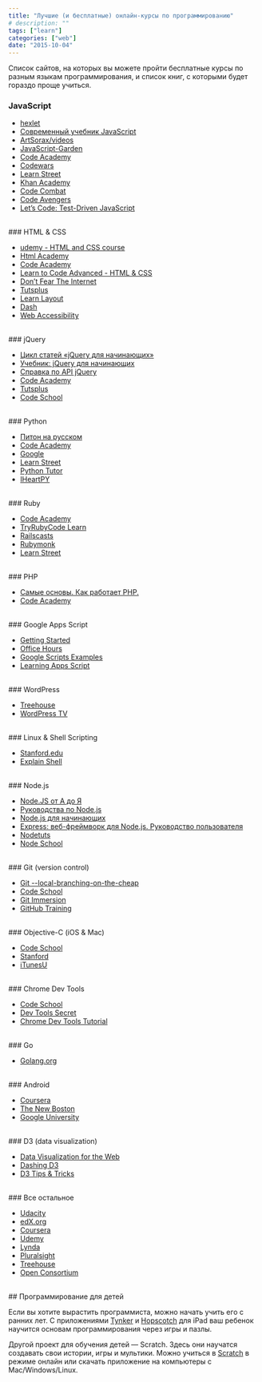 ```yaml
---
title: "Лучшие (и бесплатные) онлайн-курсы по программированию"
# description: ""
tags: ["learn"]
categories: ["web"]
date: "2015-10-04"
---
```


Список сайтов, на которых вы можете пройти бесплатные курсы по разным языкам программирования, и список книг, с которыми будет гораздо проще учиться.
<!-- Read more -->

### JavaScript

* [hexlet](https://hexlet.org/course/javascript/)
* [Современный учебник JavaScript](http://learn.javascript.ru/)
* [ArtSorax/videos](http://www.youtube.com/user/ArtSorax/videos)
* [JavaScript-Garden](http://bonsaiden.github.io/JavaScript-Garden/ru/#intro)
* [Code Academy](http://www.codecademy.com/tracks/javascript)
* [Codewars](http://www.codewars.com/?language=javascript)
* [Learn Street](https://www.learnstreet.com/lessons/study/javascript)
* [Khan Academy](https://www.khanacademy.org/computing/cs)
* [Code Combat](http://codecombat.com/)
* [Code Avengers](http://www.codeavengers.com/javascript)
* [Let’s Code: Test-Driven JavaScript](http://www.letscodejavascript.com/)

<br>
### HTML & CSS

* [udemy - HTML and CSS course](https://blog.udemy.com/learn-html-learn-the-foundations-of-html/)
* [Html Academy](http://htmlacademy.ru)
* [Code Academy](http://www.codecademy.com/tracks/web)
* [Learn to Code Advanced - HTML & CSS](http://learn.shayhowe.com/advanced-html-css/)
* [Don’t Fear The Internet](http://www.dontfeartheinternet.com/)
* [Tutsplus](http://courses.tutsplus.com/courses/30-days-to-learn-html-css)
* [Learn Layout](http://learnlayout.com/)
* [Dash](https://dash.generalassemb.ly/)
* [Web Accessibility](https://webaccessibility.withgoogle.com/course)

<br>
### jQuery

* [Цикл статей «jQuery для начинающих»](http://anton.shevchuk.name/jquery/)
* [Учебник: jQuery для начинающих](http://anton.shevchuk.name/book/code/)
* [Справка по API jQuery](http://jquery-docs.ru/)
* [Code Academy](http://www.codecademy.com/tracks/jquery)
* [Tutsplus](http://courses.tutsplus.com/courses/30-days-to-learn-jquery)
* [Code School](http://try.jquery.com/)

<br>
### Python

* [Питон на русском](http://www.opennet.ru/docs/RUS/python/)
* [Code Academy](http://www.codecademy.com/tracks/python)
* [Google](https://developers.google.com/edu/python)
* [Learn Street](https://www.learnstreet.com/lessons/study/python)
* [Python Tutor](http://pythontutor.com/)
* [IHeartPY](http://www.iheartpy.com/)

<br>
### Ruby

* [Code Academy](http://www.codecademy.com/tracks/ruby)
* [TryRubyCode Learn](http://tryruby.org/)
* [Railscasts](http://railscasts.com/)
* [Rubymonk](https://rubymonk.com/)
* [Learn Street](https://www.learnstreet.com/lessons/study/ruby)

<br>
### PHP

* [Самые основы. Как работает PHP.](http://phpfaq.ru/na_tanke)
* [Code Academy](http://www.codecademy.com/tracks/php)

<br>
### Google Apps Script

* [Getting Started](https://developers.google.com/apps-script/overview)
* [Office Hours](http://www.youtube.com/playlist?list=PL68F511F6E3C122EB)
* [Google Scripts Examples](http://www.labnol.org/internet/google-scripts/28281/)
* [Learning Apps Script](https://gist.github.com/labnol/0b67f812a827fd9babc5)

<br>
### WordPress

* [Treehouse](http://teamtreehouse.com/library/topic:wordpress)
* [WordPress TV](http://wordpress.tv/)

<br>
### Linux & Shell Scripting

* [Stanford.edu](http://openclassroom.stanford.edu/MainFolder/CoursePage.php?course=PracticalUnix)
* [Explain Shell](http://explainshell.com/)

<br>
### Node.js

* [Node.JS от А до Я](http://learn.javascript.ru/nodejs-screencast)
* [Руководства по Node.js](http://nodeguide.ru/doc/)
* [Node.js для начинающих](http://www.nodebeginner.ru/)
* [Express: веб-фреймворк для Node.js. Руководство пользователя](http://jsman.ru/express/)
* [Nodetuts](http://nodetuts.com/)
* [Node School](http://nodeschool.io/)

<br>
### Git (version control)

* [Git --local-branching-on-the-cheap](http://git-scm.com/book/ru/%D0%92%D0%B2%D0%B5%D0%B4%D0%B5%D0%BD%D0%B8%D0%B5)
* [Code School](https://try.github.io/)
* [Git Immersion](http://gitimmersion.com/)
* [GitHub Training](https://www.youtube.com/user/GitHubGuides)

<br>
### Objective-C (iOS & Mac)

* [Code School](http://tryobjectivec.codeschool.com/)
* [Stanford](https://itunes.apple.com/us/course/developing-ios-7-apps-for/id733644550)
* [iTunesU](https://itunes.apple.com/us/itunes-u/developing-apps-for-ios-hd/id395605774?mt=10)

<br>
### Chrome Dev Tools

* [Code School](https://www.codeschool.com/courses/discover-devtools)
* [Dev Tools Secret](http://devtoolsecrets.com/)
* [Chrome Dev Tools Tutorial](http://www.labnol.org/software/chrome-dev-tools-tutorial/28131/)

<br>
### Go

* [Golang.org](http://tour.golang.org/)

<br>
### Android

* [Coursera](https://www.coursera.org/course/android)
* [The New Boston](http://thenewboston.org/list.php?cat=6)
* [Google University](https://developers.google.com/university/courses/mobile)

<br>
### D3 (data visualization)

* [Data Visualization for the Web](http://chimera.labs.oreilly.com/books/1230000000345/index.html)
* [Dashing D3](https://www.dashingd3js.com/)
* [D3 Tips & Tricks](https://leanpub.com/D3-Tips-and-Tricks)

<br>
### Все остальное

* [Udacity](https://www.udacity.com/)
* [edX.org](https://www.edx.org/)
* [Coursera](https://www.coursera.org/)
* [Udemy](https://www.udemy.com/)
* [Lynda](https://www.lynda.com/)
* [Pluralsight](http://www.pluralsight.com/training)
* [Treehouse](http://teamtreehouse.com/)
* [Open Consortium](http://www.oeconsortium.org/)

<br>
## Программирование для детей

Если вы хотите вырастить программиста, можно начать учить его с ранних лет. С приложениями [Tynker](https://itunes.apple.com/us/app/tynker-learn-programming-visual/id805869467) и [Hopscotch](https://itunes.apple.com/us/app/hopscotch-coding-for-kids/id617098629) для iPad ваш ребенок научится основам программирования через игры и пазлы.

Другой проект для обучения детей — Scratch. Здесь они научатся создавать свои истории, игры и мультики. Можно учиться в [Scratch](http://scratch.mit.edu/) в режиме онлайн или скачать приложение на компьютеры с Mac/Windows/Linux.
